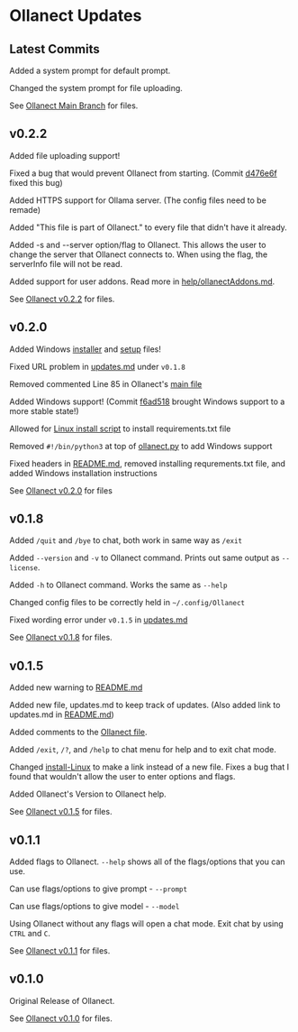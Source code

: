 # Ollanect Updates

## Latest Commits

Added a system prompt for default prompt.

Changed the system prompt for file uploading.

See [Ollanect Main Branch](https://github.com/isaiahcmichael/Ollanect/tree/main) for files.

## v0.2.2
Added file uploading support!

Fixed a bug that would prevent Ollanect from starting. (Commit [d476e6f](https://github.com/isaiahcmichael/Ollanect/commit/d476e6fcbc94b0537fc75b541acf1d9e3c7ea8ce) fixed this bug)

Added HTTPS support for Ollama server. (The config files need to be remade)

Added "This file is part of Ollanect." to every file that didn't have it already.

Added -s and --server option/flag to Ollanect. This allows the user to change the server that Ollanect connects to. When using the flag, the serverInfo file will not be read.

Added support for user addons. Read more in [help/ollanectAddons.md](./help/ollanectAddons.md).

See [Ollanect v0.2.2](https://github.com/isaiahcmichael/Ollanect/tree/v0.2.2) for files.

## v0.2.0
Added Windows [installer](./src/scripts/install-Windows.bat) and [setup](./src/Ollanect/setup-Windows.bat) files!

Fixed URL problem in [updates.md](./updates.md) under `v0.1.8`

Removed commented Line 85 in Ollanect's [main file](./src/Ollanect/ollanect.py)

Added Windows support! (Commit [f6ad518](https://github.com/isaiahcmichael/Ollanect/commit/f6ad5184234206486feb9ad3c47b3a0486dd5f85) brought Windows support to a more stable state!)

Allowed for [Linux install script](./src/scripts/install-Linux) to install requirements.txt file

Removed `#!/bin/python3` at top of [ollanect.py](./src/Ollanect/ollanect.py) to add Windows support

Fixed headers in [README.md](./README.md), removed installing requrements.txt file, and added Windows installation instructions

See [Ollanect v0.2.0](https://github.com/isaiahcmichael/Ollanect/tree/v0.2.0) for files

## v0.1.8
Added `/quit` and `/bye` to chat, both work in same way as `/exit`

Added `--version` and `-v` to Ollanect command. Prints out same output as `--license`.

Added `-h` to Ollanect command. Works the same as `--help`

Changed config files to be correctly held in `~/.config/Ollanect`

Fixed wording error under `v0.1.5` in [updates.md](./updates.md)

See [Ollanect v0.1.8](https://github.com/isaiahcmichael/Ollanect/tree/v0.1.8) for files.

## v0.1.5
Added new warning to [README.md](./README.md)

Added new file, updates.md to keep track of updates. (Also added link to updates.md in [README.md](./README.md))

Added comments to the [Ollanect file](./src/Ollanect/ollanect.py).

Added `/exit`, `/?`, and `/help` to chat menu for help and to exit chat mode.

Changed [install-Linux](./src/scripts/install-Linux) to make a link instead of a new file. Fixes a bug that I found that wouldn't allow the user to enter options and flags.

Added Ollanect's Version to Ollanect help.

See [Ollanect v0.1.5](https://github.com/isaiahcmichael/Ollanect/tree/v0.1.5) for files.

## v0.1.1
Added flags to Ollanect. `--help` shows all of the flags/options that you can use.

Can use flags/options to give prompt - `--prompt`

Can use flags/options to give model - `--model`

Using Ollanect without any flags will open a chat mode. Exit chat by using `CTRL` and `C`.

See [Ollanect v0.1.1](https://github.com/isaiahcmichael/Ollanect/tree/v0.1.1) for files.

## v0.1.0
Original Release of Ollanect.

See [Ollanect v0.1.0](https://github.com/isaiahcmichael/Ollanect/tree/v0.1.0) for files.